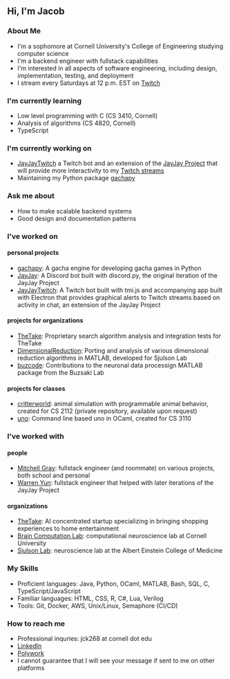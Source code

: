## Hi, I'm Jacob

### About Me
- I'm a sophomore at Cornell University's College of Engineering studying computer science
- I'm a backend engineer with fullstack capabilities
- I'm interested in all aspects of software engineering, including design, implementation, testing, and deployment
- I stream every Saturdays at 12 p.m. EST on [Twitch](https://twitch.tv/JakeJack)

### I'm currently learning
- Low level programming with C (CS 3410, Cornell)
- Analysis of algorithms (CS 4820, Cornell)
- TypeScript

### I'm currently working on
- [JayJayTwitch](https://github.com/jakejack13/JayJayTwitch) a Twitch bot and an extension of the [JayJay Project](https://github.com/jakejack13/JayJay-Bot) that will provide more interactivity to my [Twitch streams](https://twitch.tv/JakeJack)
- Maintaining my Python package [gachapy](https://github.com/jakejack13/gachapy)

### Ask me about
- How to make scalable backend systems
- Good design and documentation patterns

### I've worked on
#### personal projects
- [gachapy](https://github.com/jakejack13/gachapy): A gacha engine for developing gacha games in Python
- [JayJay](https://github.com/jakejack13/JayJay-Bot): A Discord bot built with discord<span>.<span>py, the original iteration of the JayJay Project
- [JayJayTwitch](https://github.com/jakejack13/JayJayTwitch): A Twitch bot built with tmi<span>.</span>js and accompanying app built with Electron that provides graphical alerts to Twitch streams based on activity in chat, an extension of the JayJay Project
#### projects for organizations
- [TheTake](https://thetake.ai/): Proprietary search algorithm analysis and integration tests for TheTake
- [DimensionalReduction](https://github.com/jakejack13/DimensionalReduction): Porting and analysis of various dimensional reduction algorithms in MATLAB, developed for Sjulson Lab
- [buzcode](https://github.com/buzsakilab/buzcode): Contributions to the neuronal data processign MATLAB package from the Buzsaki Lab
#### projects for classes
- [critterworld](https://github.com/MitchellGray100/Critter-World-README): animal simulation with programmable animal behavior, created for CS 2112 (private repository, available upon request)
- [uno](https://github.com/jakejack13/uno): Command line based uno in OCaml, created for CS 3110


### I've worked with
#### people
- [Mitchell Gray](https://github.com/MitchellGray100): fullstack engineer (and roommate) on various projects, both school and personal
- [Warren Yun](https://github.com/NebuDev14): fullstack engineer that helped with later iterations of the JayJay Project
#### organizations
- [TheTake](https://thetake.ai/): AI concentrated startup specializing in bringing shopping experiences to home entertainment
- [Brain Computation Lab](https://braincomputation.org/): computational neuroscience lab at Cornell University
- [Sjulson Lab](https://sjulsonlab.org/): neuroscience lab at the Albert Einstein College of Medicine

### My Skills
- Proficient languages: Java, Python, OCaml, MATLAB, Bash, SQL, C, TypeScript/JavaScript
- Familiar languages: HTML, CSS, R, C#, Lua, Verilog
- Tools: Git, Docker, AWS, Unix/Linux, Semaphore (CI/CD)

### How to reach me
- Professional inquries: jck268 at cornell dot edu
- [LinkedIn](https://www.linkedin.com/in/jacob-kerr-4a284215b/)
- [Polywork](https://www.polywork.com/jakejack)
- I cannot guarantee that I will see your message if sent to me on other platforms
